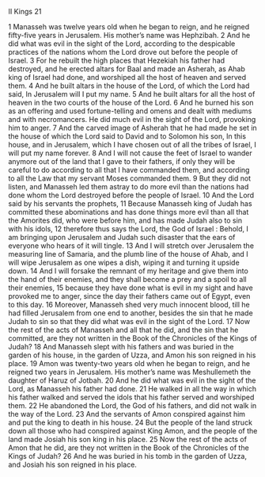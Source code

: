 II Kings 21

1	Manasseh was twelve years old when he began to reign, and he reigned fifty-five years in Jerusalem. His mother’s name was Hephzibah.
2	And he did what was evil in the sight of the Lord, according to the despicable practices of the nations whom the Lord drove out before the people of Israel.
3	For he rebuilt the high places that Hezekiah his father had destroyed, and he erected altars for Baal and made an Asherah, as Ahab king of Israel had done, and worshiped all the host of heaven and served them.
4	And he built altars in the house of the Lord, of which the Lord had said, In Jerusalem will I put my name.
5	And he built altars for all the host of heaven in the two courts of the house of the Lord.
6	And he burned his son as an offering and used fortune-telling and omens and dealt with mediums and with necromancers. He did much evil in the sight of the Lord, provoking him to anger.
7	And the carved image of Asherah that he had made he set in the house of which the Lord said to David and to Solomon his son, In this house, and in Jerusalem, which I have chosen out of all the tribes of Israel, I will put my name forever.
8	And I will not cause the feet of Israel to wander anymore out of the land that I gave to their fathers, if only they will be careful to do according to all that I have commanded them, and according to all the Law that my servant Moses commanded them.
9	But they did not listen, and Manasseh led them astray to do more evil than the nations had done whom the Lord destroyed before the people of Israel.
10	And the Lord said by his servants the prophets,
11	Because Manasseh king of Judah has committed these abominations and has done things more evil than all that the Amorites did, who were before him, and has made Judah also to sin with his idols,
12	therefore thus says the Lord, the God of Israel : Behold, I am bringing upon Jerusalem and Judah such disaster that the ears of everyone who hears of it will tingle.
13	And I will stretch over Jerusalem the measuring line of Samaria, and the plumb line of the house of Ahab, and I will wipe Jerusalem as one wipes a dish, wiping it and turning it upside down.
14	And I will forsake the remnant of my heritage and give them into the hand of their enemies, and they shall become a prey and a spoil to all their enemies,
15	because they have done what is evil in my sight and have provoked me to anger, since the day their fathers came out of Egypt, even to this day.
16	Moreover, Manasseh shed very much innocent blood, till he had filled Jerusalem from one end to another, besides the sin that he made Judah to sin so that they did what was evil in the sight of the Lord.
17	Now the rest of the acts of Manasseh and all that he did, and the sin that he committed, are they not written in the Book of the Chronicles of the Kings of Judah?
18	And Manasseh slept with his fathers and was buried in the garden of his house, in the garden of Uzza, and Amon his son reigned in his place.
19	Amon was twenty-two years old when he began to reign, and he reigned two years in Jerusalem. His mother’s name was Meshullemeth the daughter of Haruz of Jotbah.
20	And he did what was evil in the sight of the Lord, as Manasseh his father had done.
21	He walked in all the way in which his father walked and served the idols that his father served and worshiped them.
22	He abandoned the Lord, the God of his fathers, and did not walk in the way of the Lord.
23	And the servants of Amon conspired against him and put the king to death in his house.
24	But the people of the land struck down all those who had conspired against King Amon, and the people of the land made Josiah his son king in his place.
25	Now the rest of the acts of Amon that he did, are they not written in the Book of the Chronicles of the Kings of Judah?
26	And he was buried in his tomb in the garden of Uzza, and Josiah his son reigned in his place.

